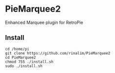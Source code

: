 # PieMarquee2
Enhanced Marquee plugin for RetroPie

## Install
```
cd /home/pi
git clone https://github.com/rinalim/PieMarquee2
cd PieMarquee2
chmod 755 ./install.sh
sudo ./install.sh
```
